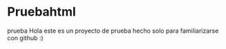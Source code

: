 # Pruebahtml
prueba
Hola este es un proyecto de prueba hecho solo para familiarizarse con github
:)

